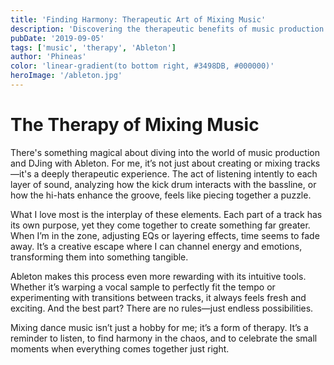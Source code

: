 ```yaml
---
title: 'Finding Harmony: Therapeutic Art of Mixing Music'
description: 'Discovering the therapeutic benefits of music production with Ableton'
pubDate: '2019-09-05'
tags: ['music', 'therapy', 'Ableton']
author: 'Phineas'
color: 'linear-gradient(to bottom right, #3498DB, #000000)'
heroImage: '/ableton.jpg'
---
```


# The Therapy of Mixing Music

There's something magical about diving into the world of music production and DJing with Ableton. For me, it’s not just about creating or mixing tracks—it's a deeply therapeutic experience. The act of listening intently to each layer of sound, analyzing how the kick drum interacts with the bassline, or how the hi-hats enhance the groove, feels like piecing together a puzzle.

What I love most is the interplay of these elements. Each part of a track has its own purpose, yet they come together to create something far greater. When I’m in the zone, adjusting EQs or layering effects, time seems to fade away. It’s a creative escape where I can channel energy and emotions, transforming them into something tangible.

Ableton makes this process even more rewarding with its intuitive tools. Whether it’s warping a vocal sample to perfectly fit the tempo or experimenting with transitions between tracks, it always feels fresh and exciting. And the best part? There are no rules—just endless possibilities.

Mixing dance music isn’t just a hobby for me; it’s a form of therapy. It’s a reminder to listen, to find harmony in the chaos, and to celebrate the small moments when everything comes together just right.
